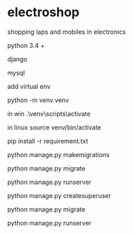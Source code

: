 # electroshop
shopping laps and mobiles in electronics



python 3.4 +

django 

mysql

add virtual env 

python -m venv venv

in win .\venv\scripts\activate

in linux source venv/bin/activate

pip install -r requirement.txt


python manage.py makemigrations


python manage.py migrate

python manage.py runserver

python manage.py createsuperuser

python manage.py migrate


python manage.py runserver




